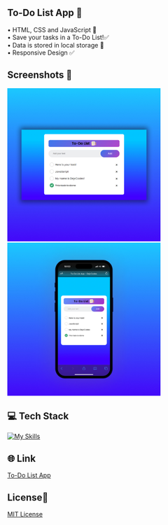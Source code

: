 ## To-Do List App 📝
• HTML, CSS and JavaScript 📂 <br>
• Save your tasks in a To-Do List!✅ <br>
• Data is stored in local storage 💾 <br> 
• Responsive Design ✅

## Screenshots 📱
<img src="img/1 To-do List App.jpg" width="350"> <img src="img/2 To-do List App.jpg" width="350">

## 💻 Tech Stack
[![My Skills](https://skillicons.dev/icons?i=html,css,javascript)](https://skillicons.dev)

## 🌐 Link
<a href="https://to-do-list-app-dejvcodes.netlify.app/">To-Do List App</a>

## License🔐
[MIT License](LICENSE)